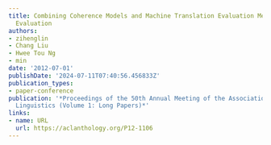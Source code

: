 ```yaml
---
title: Combining Coherence Models and Machine Translation Evaluation Metrics for Summarization
  Evaluation
authors:
- zihenglin
- Chang Liu
- Hwee Tou Ng
- min
date: '2012-07-01'
publishDate: '2024-07-11T07:40:56.456833Z'
publication_types:
- paper-conference
publication: '*Proceedings of the 50th Annual Meeting of the Association for Computational
  Linguistics (Volume 1: Long Papers)*'
links:
- name: URL
  url: https://aclanthology.org/P12-1106
---
```

